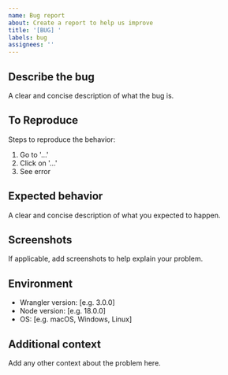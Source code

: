 ```yaml
---
name: Bug report
about: Create a report to help us improve
title: '[BUG] '
labels: bug
assignees: ''
---
```


## Describe the bug
A clear and concise description of what the bug is.

## To Reproduce
Steps to reproduce the behavior:
1. Go to '...'
2. Click on '...'
3. See error

## Expected behavior
A clear and concise description of what you expected to happen.

## Screenshots
If applicable, add screenshots to help explain your problem.

## Environment
- Wrangler version: [e.g. 3.0.0]
- Node version: [e.g. 18.0.0]
- OS: [e.g. macOS, Windows, Linux]

## Additional context
Add any other context about the problem here.

